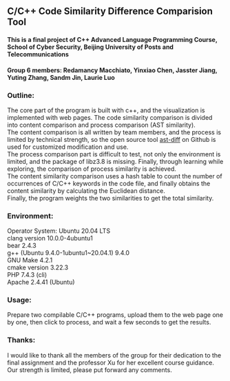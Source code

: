 ## C/C++ Code Similarity Difference Comparision Tool

#### This is a final project of C++ Advanced Language Programming Course, School of Cyber Security, Beijing University of Posts and Telecommunications  
#### Group 6 members: Redamancy Macchiato, Yinxiao Chen, Jasster Jiang, Yuting Zhang, Sandm Jin, Laurie Luo

### Outline:
The core part of the program is built with c++, and the visualization is implemented with web pages.
The code similarity comparison is divided into content comparison and process comparison (AST similarity).   
The content comparison is all written by team members, and the process is limited by technical strength, 
so the open source tool [ast-diff](https://github.com/balayette/ast-diff) on Github is used for customized modification and use.  
The process comparison part is difficult to test, not only the environment is limited, 
and the package of libz3.8 is missing. Finally, through learning while exploring, 
the comparison of process similarity is achieved.   
The content similarity comparison uses a hash table to count the number of occurrences of C/C++ keywords in the code file, 
and finally obtains the content similarity by calculating the Euclidean distance.   
Finally, the program weights the two similarities to get the total similarity.
### Environment:
Operator System: Ubuntu 20.04 LTS  
clang version 10.0.0-4ubuntu1  
bear 2.4.3  
g++ (Ubuntu 9.4.0-1ubuntu1~20.04.1) 9.4.0  
GNU Make 4.2.1  
cmake version 3.22.3  
PHP 7.4.3 (cli)  
Apache 2.4.41 (Ubuntu)  
### Usage:
Prepare two compilable C/C++ programs, upload them to the web page one by one, then click to process, and wait a few seconds to get the results.  
### Thanks:
I would like to thank all the members of the group for their dedication to the final assignment and the professor Xu for her excellent course guidance. Our strength is limited, please put forward any comments.

